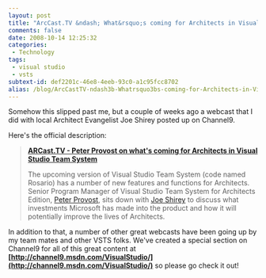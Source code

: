```yaml
---
layout: post
title: "ArcCast.TV &ndash; What&rsquo;s coming for Architects in Visual Studio Team System"
comments: false
date: 2008-10-14 12:25:32
categories:
 - Technology
tags:
 - visual studio
 - vsts
subtext-id: def2201c-46e8-4eeb-93c0-a1c95fcc8702
alias: /blog/ArcCastTV-ndash3b-Whatrsquo3bs-coming-for-Architects-in-Visual-Studio-Team-System.aspx
---
```



Somehow this slipped past me, but a couple of weeks ago a webcast that I did with local Architect Evangelist Joe Shirey posted up on Channel9.

Here's the official description:

> **[ARCast.TV - Peter Provost on what's coming for Architects in Visual Studio Team System](http://channel9.msdn.com/shows/ARCast.TV/ARCastTV-Peter-Provost-on-whats-coming-for-Architects-in-Visual-Studio-Team-System/)**
> 
> The upcoming version of Visual Studio Team System (code named Rosario) has a number of new features and functions for Architects. Senior Program Manager of Visual Studio Team System for Architects Edition, [Peter Provost](http://www.peterprovost.org/blog/), sits down with [Joe Shirey](http://www.joeshirey.com/) to discuss what investments Microsoft has made into the product and how it will potentially improve the lives of Architects.

In addition to that, a number of other great webcasts have been going up by my team mates and other VSTS folks. We've created a special section on Channel9 for all of this great content at **[http://channel9.msdn.com/VisualStudio/](http://channel9.msdn.com/VisualStudio/)** so please go check it out!
